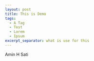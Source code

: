 ```yaml
---
layout: post
title: This is Demo
tags:
  - A Tag
  - Test
  - Lorem
  - Ipsum
excerpt_separator: what is use for this
---
```


Amin H Sati